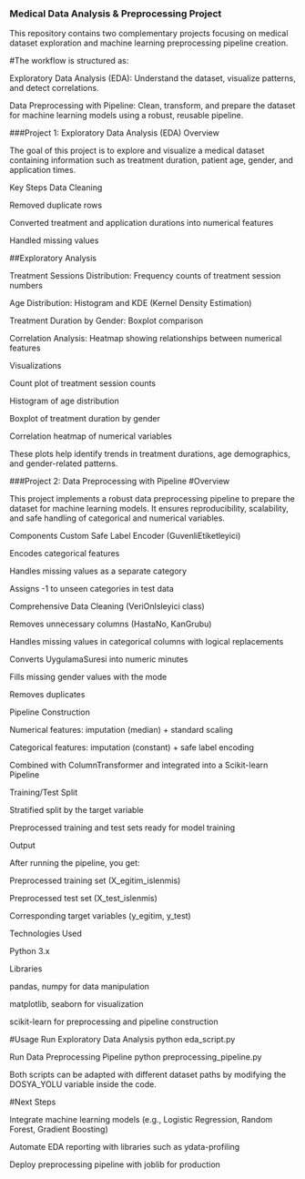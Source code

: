  ### Medical Data Analysis & Preprocessing Project

This repository contains two complementary projects focusing on medical dataset exploration and machine learning preprocessing pipeline creation.

#The workflow is structured as:

Exploratory Data Analysis (EDA): Understand the dataset, visualize patterns, and detect correlations.

Data Preprocessing with Pipeline: Clean, transform, and prepare the dataset for machine learning models using a robust, reusable pipeline.

###Project 1: Exploratory Data Analysis (EDA)
Overview

The goal of this project is to explore and visualize a medical dataset containing information such as treatment duration, patient age, gender, and application times.

Key Steps
Data Cleaning

Removed duplicate rows

Converted treatment and application durations into numerical features

Handled missing values

##Exploratory Analysis

Treatment Sessions Distribution: Frequency counts of treatment session numbers

Age Distribution: Histogram and KDE (Kernel Density Estimation)

Treatment Duration by Gender: Boxplot comparison

Correlation Analysis: Heatmap showing relationships between numerical features

Visualizations

Count plot of treatment session counts

Histogram of age distribution

Boxplot of treatment duration by gender

Correlation heatmap of numerical variables

These plots help identify trends in treatment durations, age demographics, and gender-related patterns.

###Project 2: Data Preprocessing with Pipeline
#Overview

This project implements a robust data preprocessing pipeline to prepare the dataset for machine learning models. It ensures reproducibility, scalability, and safe handling of categorical and numerical variables.

Components
Custom Safe Label Encoder (GuvenliEtiketleyici)

Encodes categorical features

Handles missing values as a separate category

Assigns -1 to unseen categories in test data

Comprehensive Data Cleaning (VeriOnIsleyici class)

Removes unnecessary columns (HastaNo, KanGrubu)

Handles missing values in categorical columns with logical replacements

Converts UygulamaSuresi into numeric minutes

Fills missing gender values with the mode

Removes duplicates

Pipeline Construction

Numerical features: imputation (median) + standard scaling

Categorical features: imputation (constant) + safe label encoding

Combined with ColumnTransformer and integrated into a Scikit-learn Pipeline

Training/Test Split

Stratified split by the target variable

Preprocessed training and test sets ready for model training

Output

After running the pipeline, you get:

Preprocessed training set (X_egitim_islenmis)

Preprocessed test set (X_test_islenmis)

Corresponding target variables (y_egitim, y_test)

Technologies Used

Python 3.x

Libraries

pandas, numpy for data manipulation

matplotlib, seaborn for visualization

scikit-learn for preprocessing and pipeline construction

#Usage
Run Exploratory Data Analysis
python eda_script.py

Run Data Preprocessing Pipeline
python preprocessing_pipeline.py


Both scripts can be adapted with different dataset paths by modifying the DOSYA_YOLU variable inside the code.

#Next Steps

Integrate machine learning models (e.g., Logistic Regression, Random Forest, Gradient Boosting)

Automate EDA reporting with libraries such as ydata-profiling

Deploy preprocessing pipeline with joblib for production
